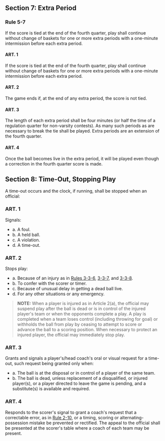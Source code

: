 <!-- Section: Extra Period and Time-Outs -->

## Section 7: Extra Period

### Rule 5-7

If the score is tied at the end of the fourth quarter, play shall continue without change of baskets for one or more extra periods with a one-minute intermission before each extra period.

#### ART. 1

If the score is tied at the end of the fourth quarter, play shall continue without change of baskets for one or more extra periods with a one-minute intermission before each extra period.

#### ART. 2

The game ends if, at the end of any extra period, the score is not tied.

#### ART. 3

The length of each extra period shall be four minutes (or half the time of a regulation quarter for non-varsity contests). As many such periods as are necessary to break the tie shall be played. Extra periods are an extension of the fourth quarter.

#### ART. 4

Once the ball becomes live in the extra period, it will be played even though a correction in the fourth quarter score is made.

## Section 8: Time-Out, Stopping Play

A time-out occurs and the clock, if running, shall be stopped when an official:

### ART. 1

Signals:

- a. A foul.
- b. A held ball.
- c. A violation.
- d. A time-out.

### ART. 2

Stops play:

- a. Because of an injury as in [Rules 3-3-6](#rule-3-3-6), [3-3-7](#rule-3-3-7), and [3-3-8](#rule-3-3-8).
- b. To confer with the scorer or timer.
- c. Because of unusual delay in getting a dead ball live.
- d. For any other situations or any emergency.

> **NOTE:** When a player is injured as in Article 2(a), the official may suspend play after the ball is dead or is in control of the injured player's team or when the opponents complete a play. A play is completed when a team loses control (including throwing for goal) or withholds the ball from play by ceasing to attempt to score or advance the ball to a scoring position. When necessary to protect an injured player, the official may immediately stop play.

### ART. 3

Grants and signals a player's/head coach's oral or visual request for a time-out, such request being granted only when:

- a. The ball is at the disposal or in control of a player of the same team.
- b. The ball is dead, unless replacement of a disqualified, or injured player(s), or a player directed to leave the game is pending, and a substitute(s) is available and required.

### ART. 4

Responds to the scorer's signal to grant a coach's request that a correctable error, as in [Rule 2-10](#rule-2-10), or a timing, scoring or alternating-possession mistake be prevented or rectified. The appeal to the official shall be presented at the scorer's table where a coach of each team may be present.
